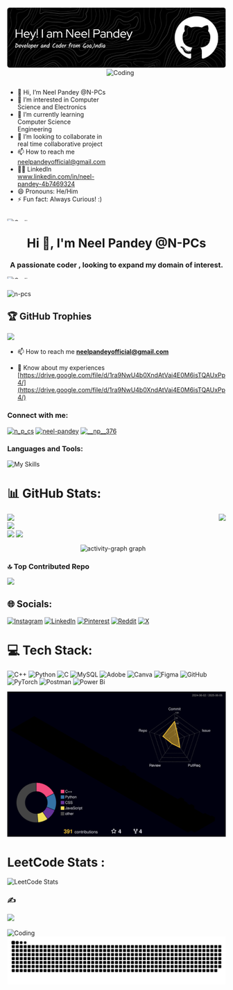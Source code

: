 ![Header](https://github.com/N-PCs/Resources/blob/main/github-header-image.png)
<img align="right" alt ="Coding" width="275px" height="275x" src="https://media3.giphy.com/media/v1.Y2lkPTc5MGI3NjExZ3Ftbzl1dnN1YXZjNDU5M2JvbmhjeXVncGZjcGNpdG9tY2xjNXVzNSZlcD12MV9pbnRlcm5hbF9naWZfYnlfaWQmY3Q9Zw/78XCFBGOlS6keY1Bil/giphy.gif">

<br>
<p></p>


- 👋 Hi, I’m Neel Pandey @N-PCs
- 👀 I’m interested in Computer Science and Electronics
- 🌱 I’m currently learning Computer Science Engineering
- 💞️ I’m looking to collaborate in real time collaborative project
- 📫 How to reach me neelpandeyofficial@gmail.com
- 🧑‍💻 LinkedIn  www.linkedin.com/in/neel-pandey-4b7469324
- 😄 Pronouns: He/Him
- ⚡ Fun fact: Always Curious!   :)

</br>

<img align="right" alt ="Coding" width="3000px" height="5px" src="https://media0.giphy.com/media/v1.Y2lkPTc5MGI3NjExam9mYTl0eWJncWs4Nmszb3BwMjQ5bXJxZnYwNGxhY3RybHdtemZrYiZlcD12MV9pbnRlcm5hbF9naWZfYnlfaWQmY3Q9Zw/3otO6NFBIAFg2vPZuM/giphy.gif">
<h1 align="center">Hi 👋, I'm Neel Pandey @N-PCs</h1>
<h3 align="center">A passionate coder , looking to expand my domain of interest.</h3>
<img align="right" alt ="Coding" width="3000px" height="5px" src="https://media0.giphy.com/media/v1.Y2lkPTc5MGI3NjExam9mYTl0eWJncWs4Nmszb3BwMjQ5bXJxZnYwNGxhY3RybHdtemZrYiZlcD12MV9pbnRlcm5hbF9naWZfYnlfaWQmY3Q9Zw/3otO6NFBIAFg2vPZuM/giphy.gif">

<br>
<p align="left"> <img src="https://komarev.com/ghpvc/?username=n-pcs&label=Profile%20views&color=0e75b6&style=flat" alt="n-pcs" /> </p>

## 🏆 GitHub Trophies
![](https://github-profile-trophy.vercel.app/?username=N-PCs&theme=radical&no-frame=false&no-bg=true&margin-w=4)


- 📫 How to reach me **neelpandeyofficial@gmail.com**

- 📄 Know about my experiences [https://drive.google.com/file/d/1ra9NwU4b0XndAtVai4E0M6isTQAUxPp4/](https://drive.google.com/file/d/1ra9NwU4b0XndAtVai4E0M6isTQAUxPp4/)


<h3 align="left">Connect with me:</h3>
<p align="left">
<a href="https://twitter.com/n_p_cs" target="blank"><img align="center" src="https://raw.githubusercontent.com/rahuldkjain/github-profile-readme-generator/master/src/images/icons/Social/twitter.svg" alt="n_p_cs" height="30" width="40" /></a>
<a href="https://linkedin.com/in/www.linkedin.com/in/neel-pandey-4b7469324" target="blank"><img align="center" src="https://raw.githubusercontent.com/rahuldkjain/github-profile-readme-generator/master/src/images/icons/Social/linked-in-alt.svg" alt="neel-pandey" height="30" width="40" /></a>
<a href="https://instagram.com/neel_pandey_" target="blank"><img align="center" src="https://raw.githubusercontent.com/rahuldkjain/github-profile-readme-generator/master/src/images/icons/Social/instagram.svg" alt="__np__376" height="30" width="40" /></a>
</p>

<h3 align="left">Languages and Tools:</h3>

![My Skills](https://skillicons.dev/icons?i=cpp,py,html,css,js,mysql,matlab,vscode,pycharm,clion,anaconda,atom,github,git,windows,figma,notion,postman,premiere,ps)

# 📊 GitHub Stats:
<img align="right" height="200" src="https://i.imgflip.com/65efzo.gif"  />

![](https://github-readme-stats.vercel.app/api?username=N-PCs&theme=radical&hide_border=true&include_all_commits=true&count_private=true)<br/>
![](https://nirzak-streak-stats.vercel.app/?user=N-PCs&theme=radical&hide_border=true)<br/>
![](http://github-profile-summary-cards.vercel.app/api/cards/most-commit-language?username=N-PCs&theme=radical&include_all_commits=true&count_private=true&layout=compact)
![](https://github-readme-stats.vercel.app/api/top-langs/?username=N-PCs&theme=radical&hide_border=true&include_all_commits=true&count_private=true&layout=compact)

<div align="center">
  <img src="https://github-readme-activity-graph.vercel.app/graph?username=N-PCs&radius=16&theme=react&area=true&order=5" height="300" alt="activity-graph graph"  />
</div>


###

### 🔝 Top Contributed Repo
![](https://github-contributor-stats.vercel.app/api?username=N-PCs&limit=5&theme=aura&combine_all_yearly_contributions=true)

## 🌐 Socials:
[![Instagram](https://img.shields.io/badge/Instagram-%23E4405F.svg?logo=Instagram&logoColor=white)](https://instagram.com/neel_pandey_) [![LinkedIn](https://img.shields.io/badge/LinkedIn-%230077B5.svg?logo=linkedin&logoColor=white)](https://linkedin.com/in/www.linkedin.com/in/neel-pandey-4b7469324) [![Pinterest](https://img.shields.io/badge/Pinterest-%23E60023.svg?logo=Pinterest&logoColor=white)](https://pinterest.com/nplegend959) [![Reddit](https://img.shields.io/badge/Reddit-%23FF4500.svg?logo=Reddit&logoColor=white)](https://reddit.com/user/np_legend) [![X](https://img.shields.io/badge/X-black.svg?logo=X&logoColor=white)](https://x.com/@n_p_cs) 

# 💻 Tech Stack:
![C++](https://img.shields.io/badge/c++-%2300599C.svg?style=flat&logo=c%2B%2B&logoColor=white) ![Python](https://img.shields.io/badge/python-3670A0?style=flat&logo=python&logoColor=ffdd54) ![C](https://img.shields.io/badge/c-%2300599C.svg?style=flat&logo=c&logoColor=white) ![MySQL](https://img.shields.io/badge/mysql-4479A1.svg?style=flat&logo=mysql&logoColor=white) ![Adobe](https://img.shields.io/badge/adobe-%23FF0000.svg?style=flat&logo=adobe&logoColor=white) ![Canva](https://img.shields.io/badge/Canva-%2300C4CC.svg?style=flat&logo=Canva&logoColor=white) ![Figma](https://img.shields.io/badge/figma-%23F24E1E.svg?style=flat&logo=figma&logoColor=white) ![GitHub](https://img.shields.io/badge/github-%23121011.svg?style=flat&logo=github&logoColor=white) ![PyTorch](https://img.shields.io/badge/PyTorch-%23EE4C2C.svg?style=flat&logo=PyTorch&logoColor=white) ![Postman](https://img.shields.io/badge/Postman-FF6C37?style=flat&logo=postman&logoColor=white) ![Power Bi](https://img.shields.io/badge/power_bi-F2C811?style=flat&logo=powerbi&logoColor=black)

![](./profile-3d-contrib/profile-night-rainbow.svg)

# LeetCode Stats :
![LeetCode Stats](https://leetcard.jacoblin.cool/n-pcs?theme=dark&font=Abel&ext=heatmap)

### ✍️ 
![](https://quotes-github-readme.vercel.app/api?type=horizontal&theme=dark) 

<img align="center" alt ="Coding" width="800" src="https://github.com/N-PCs/Source/blob/main/%E1%B4%8D%E1%B4%80%C9%B4%E1%B4%85%CA%8F%20%CA%99%E1%B4%9C%C9%B4%C9%B4%CA%8F.gif">


<picture>
  <source media="(prefers-color-scheme: dark)" srcset="https://raw.githubusercontent.com/N-PCs/N-PCs/output/github-snake-dark.svg" />
  <source media="(prefers-color-scheme: light)" srcset="https://raw.githubusercontent.com/N-PCs/N-PCs/output/github-snake.svg" />
  <img alt="github-snake" src="https://raw.githubusercontent.com/N-PCs/N-PCs/output/github-snake.svg" />
</picture>
